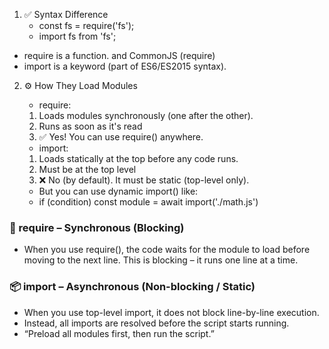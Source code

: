 1. ✅ Syntax Difference
    - const fs = require('fs');
    -	import fs from 'fs';

- require is a function. and CommonJS (require)
- import is a keyword (part of ES6/ES2015 syntax).

2. ⚙️ How They Load Modules
    - require:
    1. Loads modules synchronously (one after the other).
    2. Runs as soon as it's read
    3. ✅ Yes! You can use require() anywhere.

    - import:
    1. Loads statically at the top before any code runs.
    2. Must be at the top level
    3. ❌ No (by default). It must be static (top-level only).
    - But you can use dynamic import() like:
    - if (condition) const module = await import('./math.js')

### 🔁 require – Synchronous (Blocking)
- When you use require(), the code waits for the module to load before moving to the next line.
This is blocking – it runs one line at a time.

### 📦 import – Asynchronous (Non-blocking / Static)
- When you use top-level import, it does not block line-by-line execution.
- Instead, all imports are resolved before the script starts running.
- “Preload all modules first, then run the script.”